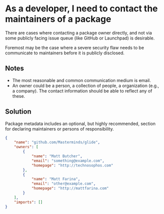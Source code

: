 # As a developer, I need to contact the maintainers of a package

There are cases where contacting a package owner directly, and not via
some publicly facing issue queue (like GitHub or Launchpad) is
desirable.

Foremost may be the case where a severe security flaw needs to be
communicate to maintainers before it is publicly disclosed.

## Notes
- The most reasonable and common communication medium is email.
- An owner could be a person, a collection of people, a organization
  (e.g., a company). The contact information should be able to reflect
  any of these.

## Solution
Package metadata includes an optional, but highly recommended, section
for declaring maintainers or persons of responsibility.

```json
{
    "name": "github.com/Masterminds/glide",
    "owners": [
        {
            "name": "Matt Butcher",
            "email": "something@example.com",
            "homepage": "http://technosophos.com"
        },
        {
            "name": "Matt Farina",
            "email": "other@example.com",
            "homepage": "http://mattfarina.com"
        }
    ],
    "imports": []
}
```
